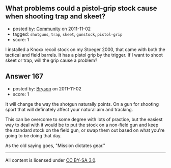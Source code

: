 ## What problems could a  pistol-grip stock cause when shooting trap and skeet?

- posted by: [Community](https://stackexchange.com/users/-1/-1-community) on 2011-11-02
- tagged: `shotguns`, `trap`, `skeet`, `gunstock`, `pistol-grip`
- score: 1

I installed a Knoxx recoil stock on my Stoeger 2000, that came with both the tactical and field barrels. It has a pistol grip by the trigger. If I want to shoot skeet or trap, will the grip cause a problem?


## Answer 167

- posted by: [Bryson](https://stackexchange.com/users/-1/32-bryson) on 2011-11-02
- score: 1

It will change the way the shotgun naturally points. On a gun for shooting sport that will definately affect your natural aim and tracking.

This can be overcome to some degree with lots of practice, but the easiest way to deal with it would be to put the stock on a non-field gun and keep the standard stock on the field gun, or swap them out based on what you're going to be doing that day. 

As the old saying goes, "Mission dictates gear."



---

All content is licensed under [CC BY-SA 3.0](https://creativecommons.org/licenses/by-sa/3.0/).
